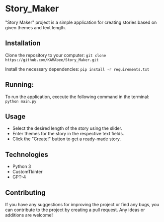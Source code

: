 # Story_Maker
"Story Maker" project is a simple application for creating stories based on given themes and text length.

## Installation
Clone the repository to your computer:
``` git clone https://github.com/KAMAbee/Story_Maker.git ```

Install the necessary dependencies:
``` pip install -r requirements.txt ```
  
## Running:
To run the application, execute the following command in the terminal:
``` python main.py ```

## Usage 
- Select the desired length of the story using the slider.
- Enter themes for the story in the respective text fields.
- Click the "Create!" button to get a ready-made story.

## Technologies
- Python 3
- CustomTkinter
- GPT-4

## Contributing
If you have any suggestions for improving the project or find any bugs, you can contribute to the project by creating a pull request.
Any ideas or additions are welcome!
